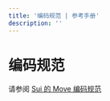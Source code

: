 ```yaml
---
title: '编码规范 | 参考手册'
description: ''
---
```


# 编码规范

请参阅 [Sui 的 Move 编码规范](https://docs.sui.io/concepts/sui-move-concepts/conventions)